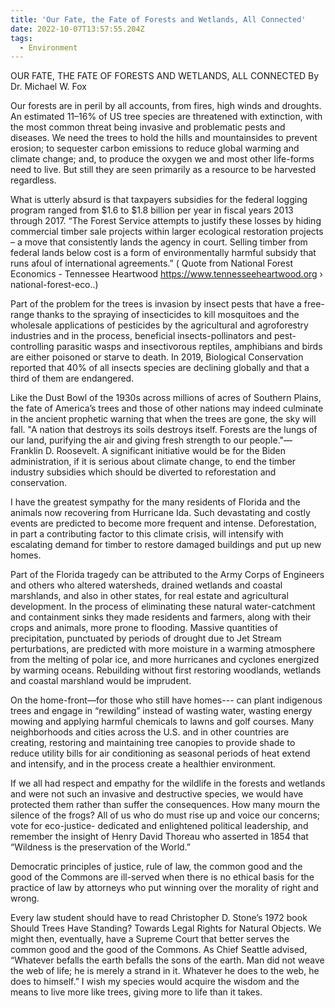 ```yaml
---
title: 'Our Fate, the Fate of Forests and Wetlands, All Connected'
date: 2022-10-07T13:57:55.204Z
tags:
  - Environment
---
```

OUR FATE, THE FATE OF FORESTS AND WETLANDS, ALL CONNECTED
                                                         By Dr. Michael W. Fox 
 
Our forests are in peril by all accounts, from fires, high winds and droughts. An estimated 11–16% of US tree species are threatened with extinction, with the most common threat being invasive and problematic pests and diseases. We need the trees to hold the hills and mountainsides to prevent erosion; to sequester carbon emissions to reduce global warming and climate change; and, to produce the oxygen we and most other life-forms need to live. But still they are seen primarily as a resource to be harvested regardless.


What is utterly absurd is that taxpayers subsidies for the federal logging program ranged from $1.6 to $1.8 billion per year in fiscal years 2013 through 2017. “The Forest Service attempts to justify these losses by hiding commercial timber sale projects within larger ecological restoration projects – a move that consistently lands the agency in court. Selling timber from federal lands below cost is a form of environmentally harmful subsidy that runs afoul of international agreements.” ( Quote from National Forest Economics - Tennessee Heartwood
https://www.tennesseeheartwood.org › national-forest-eco..)


Part of the problem for the trees is invasion by insect pests that have a free-range thanks to the spraying of insecticides to kill mosquitoes and the wholesale applications of pesticides by the agricultural and agroforestry industries and in the process, beneficial insects-pollinators and pest-controlling parasitic wasps and insectivorous reptiles, amphibians and birds are either poisoned or starve to death. In 2019, Biological Conservation reported that 40% of all insects species are declining globally and that a third of them are endangered.


Like the Dust Bowl of the 1930s across millions of acres of Southern Plains, the fate of America’s trees and those of other nations may indeed culminate in the ancient prophetic warning that when the trees are gone, the sky will fall. "A nation that destroys its soils destroys itself. Forests are the lungs of our land, purifying the air and giving fresh strength to our people."― Franklin D. Roosevelt. A significant initiative would be for the Biden administration, if it is serious about climate change, to end the timber industry subsidies which should be diverted to reforestation and conservation.
 
I have the greatest sympathy for the many residents of Florida and the animals now recovering from Hurricane Ida. Such devastating and costly events are predicted to become more frequent and intense. Deforestation, in part a contributing factor to this climate crisis, will intensify with escalating demand for timber to restore damaged buildings and put up new homes. 

Part of the Florida tragedy can be attributed to the Army Corps of Engineers and others who altered watersheds, drained wetlands and coastal marshlands, and also in other states, for real estate and agricultural development. In the process of eliminating these natural water-catchment and containment sinks they made residents and farmers, along with their crops and animals, more prone to flooding. Massive quantities of precipitation, punctuated by periods of drought due to Jet Stream perturbations, are predicted with more moisture in a warming atmosphere from the melting of polar ice, and more hurricanes and cyclones energized by warming oceans. Rebuilding without first restoring woodlands, wetlands and coastal marshland would be imprudent.


On the home-front—for those who still have homes--- can plant indigenous trees and engage in “rewilding” instead of wasting water, wasting energy mowing and applying harmful chemicals to lawns and golf courses. Many neighborhoods and cities across the U.S. and in other countries are creating, restoring and maintaining tree canopies to provide shade to reduce utility bills for air conditioning as seasonal periods of heat extend and intensify, and in the process create a healthier environment.


If we all had respect and empathy for the wildlife in the forests and wetlands and were not such an invasive and destructive species, we would have protected them rather than suffer the consequences. How many mourn the silence of the frogs? All of us who do must rise up and voice our concerns; vote for eco-justice- dedicated and enlightened political leadership, and remember the insight of Henry David Thoreau who asserted in 1854 that “Wildness is the preservation of the World.” 


Democratic principles of justice, rule of law, the common good and the good of the Commons are ill-served when there is no ethical basis for the practice of law by attorneys who put winning over the morality of right and wrong.


Every law student should have to read Christopher D. Stone’s 1972 book Should Trees Have Standing? Towards Legal Rights for Natural Objects. We might then, eventually, have a Supreme Court that better serves the common good and the good of the Commons. As Chief Seattle advised, “Whatever befalls the earth befalls the sons of the earth. Man did not weave the web of life; he is merely a strand in it. Whatever he does to the web, he does to himself.”
I wish my species would acquire the wisdom and the means to live more like trees, giving more to life than it takes.

